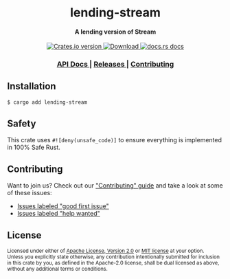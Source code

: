 <h1 align="center">lending-stream</h1>
<div align="center">
  <strong>
    A lending version of Stream
  </strong>
</div>

<br />

<div align="center">
  <!-- Crates version -->
  <a href="https://crates.io/crates/lending-stream">
    <img src="https://img.shields.io/crates/v/lending-stream.svg?style=flat-square"
    alt="Crates.io version" />
  </a>
  <!-- Downloads -->
  <a href="https://crates.io/crates/lending-stream">
    <img src="https://img.shields.io/crates/d/lending-stream.svg?style=flat-square"
      alt="Download" />
  </a>
  <!-- docs.rs docs -->
  <a href="https://docs.rs/lending-stream">
    <img src="https://img.shields.io/badge/docs-latest-blue.svg?style=flat-square"
      alt="docs.rs docs" />
  </a>
</div>

<div align="center">
  <h3>
    <a href="https://docs.rs/lending-stream">
      API Docs
    </a>
    <span> | </span>
    <a href="https://github.com/yoshuawuyts/lending-stream/releases">
      Releases
    </a>
    <span> | </span>
    <a href="https://github.com/yoshuawuyts/lending-stream/blob/master.github/CONTRIBUTING.md">
      Contributing
    </a>
  </h3>
</div>

## Installation
```sh
$ cargo add lending-stream
```

## Safety
This crate uses ``#![deny(unsafe_code)]`` to ensure everything is implemented in
100% Safe Rust.

## Contributing
Want to join us? Check out our ["Contributing" guide][contributing] and take a
look at some of these issues:

- [Issues labeled "good first issue"][good-first-issue]
- [Issues labeled "help wanted"][help-wanted]

[contributing]: https://github.com/yoshuawuyts/lending-stream/blob/master.github/CONTRIBUTING.md
[good-first-issue]: https://github.com/yoshuawuyts/lending-stream/labels/good%20first%20issue
[help-wanted]: https://github.com/yoshuawuyts/lending-stream/labels/help%20wanted

## License

<sup>
Licensed under either of <a href="LICENSE-APACHE">Apache License, Version
2.0</a> or <a href="LICENSE-MIT">MIT license</a> at your option.
</sup>

<br/>

<sub>
Unless you explicitly state otherwise, any contribution intentionally submitted
for inclusion in this crate by you, as defined in the Apache-2.0 license, shall
be dual licensed as above, without any additional terms or conditions.
</sub>
